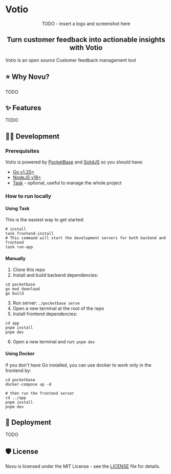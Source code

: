 # Votio

<div align="center">TODO - insert a logo and screenshot here</div>

<h2 align="center">Turn customer feedback into actionable insights with Votio</h2>

Votio is an open source Customer feedback management tool

## ⭐️ Why Novu?

TODO

## ✨ Features

TODO

## 👨‍💻 Development

### Prerequisites

Votio is powered by [PocketBase](https://pocketbase.io/) and [SolidJS](https://www.solidjs.com/) so you should have:

- [Go v1.20+](https://gist.github.com/MichaelCurrin/ca6b3b955172ff993184d39807dd68d4)
- [NodeJS v18+](https://nodejs.org/en/download/package-manager/)
- [Task](https://taskfile.dev/installation/) - optional, useful to manage the whole project

### How to run locally

#### Using Task

This is the easiest way to get started:

```
# install
task frontend-install
# This command will start the development servers for both backend and frontend
task run-app
```

#### Manually

1. Clone this repo
2. Install and build backend dependencies:

```
cd pocketbase
go mod download
go build
```

3. Run server: `./pocketbase serve`
4. Open a new terminal at the root of the repo
5. Install frontend dependencies:

```
cd app
pnpm install
pnpm dev
```

6. Open a new terminal and run: `pnpm dev`

#### Using Docker

if you don't have Go installed, you can use docker to work only in the frontend by:

```
cd pocketbase
docker-compose up -d

# then run the frontend server
cd ../app
pnpm install
pnpm dev
```

## 🚀 Deployment

TODO

## 🛡️ License

Novu is licensed under the MIT License - see the [LICENSE](https://github.com/gengue/votio/blob/main/LICENSE) file for details.
